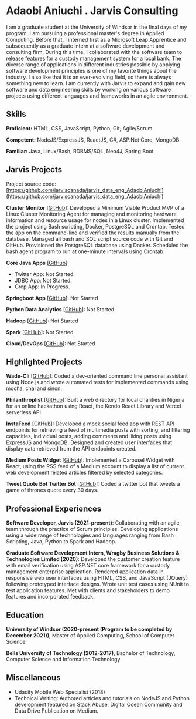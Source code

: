 # Adaobi Aniuchi . Jarvis Consulting

I am a graduate student at the University of Windsor in the final days of my program. I am pursuing a professional master's degree in Applied Computing. Before that, I interned first as a Microsoft Leap Apprentice and subsequently as a graduate intern at a software development and consulting firm. During this time, I collaborated with the software team to release features for a custody management system for a local bank. The diverse range of applications in different industries possible by applying software development principles is one of my favorite things about the industry. I also like that it is an ever-evolving field, so there is always something new to learn. I am currently with Jarvis to expand and gain new software and data engineering skills by working on various software projects using different languages and frameworks in an agile environment.

## Skills

**Proficient:** HTML, CSS, JavaScript, Python, Git, Agile/Scrum

**Competent:** NodeJS/ExpressJS, ReactJS, C#, ASP.Net Core, MongoDB

**Familiar:** Java, Linux/Bash, RDBMS/SQL, Neo4J, Spring Boot

## Jarvis Projects

Project source code: [https://github.com/jarviscanada/jarvis_data_eng_AdaobiAniuchi](https://github.com/jarviscanada/jarvis_data_eng_AdaobiAniuchi)


**Cluster Monitor** [[GitHub](https://github.com/jarviscanada/jarvis_data_eng_AdaobiAniuchi/tree/master/linux_sql)]: Developed a Minimum Viable Product MVP of a Linux Cluster Monitoring Agent for managing and monitoring hardware information and resource usage for nodes in a Linux cluster. Implemented the project using Bash scripting, Docker, PostgreSQL and Crontab. Tested the app on the command-line and verified the results manually from the database. Managed all bash and SQL script source code with Git and GitHub. Provisioned the PostgreSQL database using Docker. Scheduled the bash agent program to run at one-minute intervals using Crontab.

**Core Java Apps** [[GitHub](https://github.com/jarviscanada/jarvis_data_eng_AdaobiAniuchi/tree/master/core_java)]:
      
  - Twitter App: Not Started.
  - JDBC App: Not Started.
  - Grep App: In Progress.

**Springboot App** [[GitHub](https://github.com/jarviscanada/jarvis_data_eng_AdaobiAniuchi/tree/master/springboot)]: Not Started

**Python Data Analytics** [[GitHub](https://github.com/jarviscanada/jarvis_data_eng_AdaobiAniuchi/tree/master/python_data_analytics)]: Not Started

**Hadoop** [[GitHub](https://github.com/jarviscanada/jarvis_data_eng_AdaobiAniuchi/tree/master/hadoop)]: Not Started

**Spark** [[GitHub](https://github.com/jarviscanada/jarvis_data_eng_AdaobiAniuchi/tree/master/spark)]: Not Started

**Cloud/DevOps** [[GitHub](https://github.com/jarviscanada/jarvis_data_eng_AdaobiAniuchi/tree/master/cloud_devops)]: Not Started


## Highlighted Projects
**Wade-Cli** [[GitHub](https://github.com/adamichelle/wade-cli)]: Coded a dev-oriented command line personal assistant using Node.js and wrote automated tests for implemented commands using mocha, chai and sinon.

**Philanthroplist** [[GitHub](https://github.com/adamichelle/philanthroplist)]: Built a web directory for local charities in Nigeria for an online hackathon using React, the Kendo React Library and Vercel serverless API.

**InstaFeed** [[GitHub](https://github.com/UWin-MAC-Groups/insta-feed/)]: Developed a mock social feed app with REST API endpoints for retrieving a feed of multimedia posts with sorting, and filtering capacities, individual posts, adding comments and liking posts using ExpressJS and MongoDB. Designed and created user interfaces that display data retrieved from the API endpoints created.

**Medium Posts Widget** [[GitHub](https://github.com/adamichelle/medium-posts-widget)]: Implemented a Carousel Widget with React, using the RSS feed of a Medium account to display a list of current web development related articles filtered by selected categories.

**Tweet Quote Bot Twitter Bot** [[GitHub](https://github.com/adamichelle/tweet-quote-bot)]: Coded a twitter bot that tweets a game of thrones quote every 30 days.


## Professional Experiences

**Software Developer, Jarvis (2021-present)**: Collaborating with an agile team through the practice of Scrum principles. Developing applications using a wide range of technologies and languages ranging from Bash Scripting, Java, Python to Spark and Hadoop.

**Graduate Software Development Intern, Wragby Business Solutions & Technologies Limited (2020)**: Developed the customer creation feature with email verification using ASP.NET core framework for a custody management enterprise application. Rendered application data in responsive web user interfaces using HTML, CSS, and JavaScript (JQuery) following prototyped interface designs. Wrote unit test cases using NUnit to test application features. Met with clients and stakeholders to demo features and incorporated feedback.


## Education
**University of Windsor (2020-present (Program to be completed by December 2021))**, Master of Applied Computing, School of Computer Science

**Bells University of Technology (2012-2017)**, Bachelor of Technology, Computer Science and Information Technology


## Miscellaneous
- Udacity Mobile Web Specialist (2018)
- Technical Writing: Authored articles and tutorials on NodeJS and Python development featured on Stack Abuse, Digital Ocean Community and Data Drive Publication on Medium.